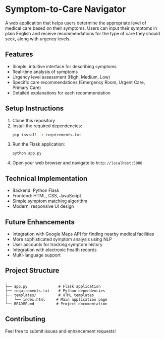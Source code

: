 # Symptom-to-Care Navigator

A web application that helps users determine the appropriate level of medical care based on their symptoms. Users can input their symptoms in plain English and receive recommendations for the type of care they should seek, along with urgency levels.

## Features

- Simple, intuitive interface for describing symptoms
- Real-time analysis of symptoms
- Urgency level assessment (High, Medium, Low)
- Specific care recommendations (Emergency Room, Urgent Care, Primary Care)
- Detailed explanations for each recommendation

## Setup Instructions

1. Clone this repository
2. Install the required dependencies:
   ```bash
   pip install -r requirements.txt
   ```
3. Run the Flask application:
   ```bash
   python app.py
   ```
4. Open your web browser and navigate to `http://localhost:5000`

## Technical Implementation

- Backend: Python Flask
- Frontend: HTML, CSS, JavaScript
- Simple symptom matching algorithm
- Modern, responsive UI design

## Future Enhancements

- Integration with Google Maps API for finding nearby medical facilities
- More sophisticated symptom analysis using NLP
- User accounts for tracking symptom history
- Integration with electronic health records
- Multi-language support

## Project Structure

```
.
├── app.py              # Flask application
├── requirements.txt    # Python dependencies
├── templates/          # HTML templates
│   └── index.html     # Main application page
└── README.md          # Project documentation
```

## Contributing

Feel free to submit issues and enhancement requests! 